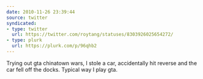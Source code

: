 ```yaml
---
date: 2010-11-26 23:39:44
source: twitter
syndicated:
- type: twitter
  url: https://twitter.com/roytang/statuses/8303926025654272/
- type: plurk
  url: https://plurk.com/p/96qhb2
---
```


Trying out gta chinatown wars, I stole a car, accidentally hit reverse and the car fell off the docks. Typical way I play gta.